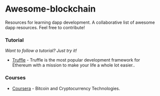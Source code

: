 # Awesome-blockchain
Resources for learning dapp development. A collaborative list of awesome dapp resources. Feel free to contribute!


### Tutorial
*Want to follow a tutorial? Just try it!*

* [Truffle](http://truffleframework.com/tutorials/) - Truffle is the most popular development framework for Ethereum with a mission to make your life a whole lot easier..


### Courses

* [Coursera](https://www.coursera.org/learn/cryptocurrency/home/info) - Bitcoin and Cryptocurrency Technologies.
